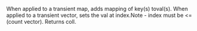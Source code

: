 When applied to a transient map, adds mapping of key(s) toval(s). When applied to a transient vector, sets the val at index.Note - index must be <= (count vector). Returns coll.